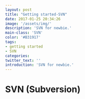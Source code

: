 ```yaml
---
layout: post
title: "Getting started-SVN"
date: 2017-01-25 20:34:26
image: '/assets/img/'
description: 'SVN for newbie.'
main-class: 'SVN'
color: '#B31917'
tags:
- getting started
- SVN
categories:
twitter_text: ''
introduction: 'SVN for newbie.'
---
```


# SVN (Subversion)


## 
